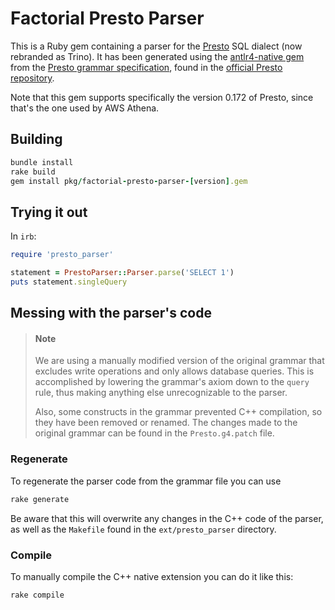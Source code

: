 # Factorial Presto Parser

This is a Ruby gem containing a parser for the [Presto](https://trino.io/) SQL dialect (now rebranded as Trino). It has been generated using the [antlr4-native gem](https://rubygems.org/gems/antlr4-native) from the [Presto grammar specification](https://github.com/prestodb/presto/blob/0.172/presto-parser/src/main/antlr4/com/facebook/presto/sql/parser/SqlBase.g4), found in the [official Presto repository](https://github.com/prestodb/presto).

Note that this gem supports specifically the version 0.172 of Presto, since that's the one used by AWS Athena.

## Building

```ruby
bundle install
rake build
gem install pkg/factorial-presto-parser-[version].gem
```

## Trying it out

In `irb`:

```ruby
require 'presto_parser'

statement = PrestoParser::Parser.parse('SELECT 1')
puts statement.singleQuery
```

## Messing with the parser's code

> #### Note
> We are using a manually modified version of the original grammar that excludes write operations and only allows database queries. This is accomplished by lowering the grammar's axiom down to the `query` rule, thus making anything else unrecognizable to the parser.
>
> Also, some constructs in the grammar prevented C++ compilation, so they have been removed or renamed. The changes made to the original grammar can be found in the `Presto.g4.patch` file.

### Regenerate
To regenerate the parser code from the grammar file you can use

```sh
rake generate
```

Be aware that this will overwrite any changes in the C++ code of the parser, as well as the `Makefile` found in the `ext/presto_parser` directory.

### Compile
To manually compile the C++ native extension you can do it like this:

```sh
rake compile
```
